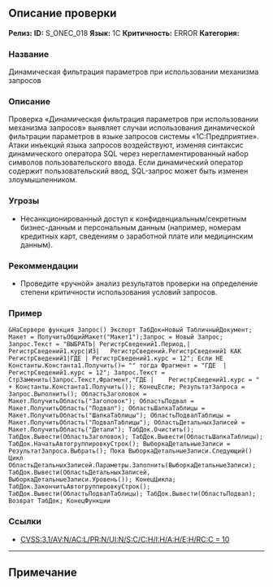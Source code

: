 ## Описание проверки
**Релиз:**
**ID:** S_ONEC_018
**Язык:** 1С
**Критичность:** ERROR
**Категория:** 

### Название 
Динамическая фильтрация параметров при использовании механизма запросов
### Описание 
Проверка «Динамическая фильтрация параметров при использовании механизма запросов» выявляет случаи использования динамической фильтрации параметров в языке запросов системы «1С:Предприятие». Атаки инъекций языка запросов воздействуют, изменяя синтаксис динамического оператора SQL через нерегламентированный набор символов пользовательского ввода. Если динамический оператор содержит пользовательский ввод, SQL-запрос может быть изменен злоумышленником.

### Угрозы 
- Несанкционированный доступ к конфиденциальным/секретным бизнес-данным и персональным данным (например, номерам кредитных карт, сведениям о заработной плате или медицинским данным).
### Рекоммендации 
- Проведите «ручной» анализ результатов проверки на определение степени критичности использования условий запросов.
### Пример 
``` 
&НаСервере функция Запрос() Экспорт	ТабДок=Новый ТабличныйДокумент;	Макет = ПолучитьОбщийМакет("Макет1");Запрос = Новый Запрос;	Запрос.Текст = "ВЫБРАТЬ| РегистрСведений1.Период,|	РегистрСведений1.курс|ИЗ|	РегистрСведений.РегистрСведений1 КАК РегистрСведений1|ГДЕ |	РегистрСведений1.курс = 12"; Если НЕ Константы.Константа1.Получить()= "" тогда Фрагмент = "ГДЕ 	|	РегистрСведений1.курс = 12"; Запрос.Текст = СтрЗаменить(Запрос.Текст,Фрагмент,"ГДЕ |	РегистрСведений1.курс = " + Константы.Константа1.Получить()); КонецЕсли; РезультатЗапроса = Запрос.Выполнить();	ОбластьЗаголовок = Макет.ПолучитьОбласть("Заголовок"); ОбластьПодвал = Макет.ПолучитьОбласть("Подвал");	ОбластьШапкаТаблицы = Макет.ПолучитьОбласть("ШапкаТаблицы"); ОбластьПодвалТаблицы = Макет.ПолучитьОбласть("ПодвалТаблицы");	ОбластьДетальныхЗаписей = Макет.ПолучитьОбласть("Детали"); ТабДок.Очистить(); ТабДок.Вывести(ОбластьЗаголовок); ТабДок.Вывести(ОбластьШапкаТаблицы); ТабДок.НачатьАвтогруппировкуСтрок(); ВыборкаДетальныеЗаписи = РезультатЗапроса.Выбрать(); Пока ВыборкаДетальныеЗаписи.Следующий() Цикл ОбластьДетальныхЗаписей.Параметры.Заполнить(ВыборкаДетальныеЗаписи); ТабДок.Вывести(ОбластьДетальныхЗаписей, ВыборкаДетальныеЗаписи.Уровень());	КонецЦикла;	ТабДок.ЗакончитьАвтогруппировкуСтрок();	ТабДок.Вывести(ОбластьПодвалТаблицы); ТабДок.Вывести(ОбластьПодвал); Возврат ТабДок; КонецФункции
``` 
### Ссылки
- [CVSS:3.1/AV:N/AC:L/PR:N/UI:N/S:C/C:H/I:H/A:H/E:H/RC:C = 10](https://www.first.org/cvss/calculator/3.1#CVSS:3.1/AV:N/AC:L/PR:N/UI:N/S:C/C:H/I:H/A:H/E:H/RC:C)

---
## Примечание 
